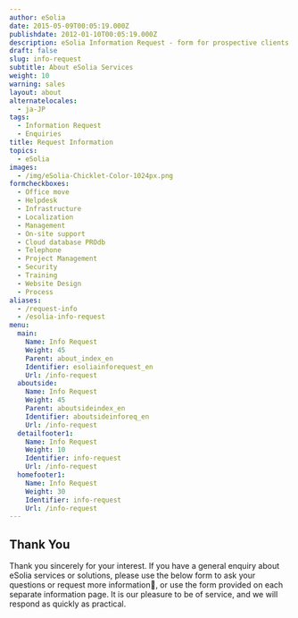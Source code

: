```yaml
---
author: eSolia
date: 2015-05-09T00:05:19.000Z
publishdate: 2012-01-10T00:05:19.000Z
description: eSolia Information Request - form for prospective clients to request more information.
draft: false
slug: info-request
subtitle: About eSolia Services
weight: 10
warning: sales
layout: about
alternatelocales:
  - ja-JP
tags:
  - Information Request
  - Enquiries
title: Request Information
topics:
  - eSolia
images:
  - /img/eSolia-Chicklet-Color-1024px.png
formcheckboxes:
  - Office move
  - Helpdesk
  - Infrastructure
  - Localization
  - Management
  - On-site support
  - Cloud database PROdb
  - Telephone
  - Project Management
  - Security
  - Training
  - Website Design
  - Process
aliases:
  - /request-info
  - /esolia-info-request
menu:
  main:
    Name: Info Request
    Weight: 45
    Parent: about_index_en
    Identifier: esoliainforequest_en
    Url: /info-request
  aboutside:
    Name: Info Request
    Weight: 45
    Parent: aboutsideindex_en
    Identifier: aboutsideinforeq_en
    Url: /info-request
  detailfooter1:
    Name: Info Request
    Weight: 10
    Identifier: info-request
    Url: /info-request
  homefooter1:
    Name: Info Request
    Weight: 30
    Identifier: info-request
    Url: /info-request
---
```


## Thank You

Thank you sincerely for your interest. If you have a general enquiry about eSolia services or solutions, please use the below form to ask your questions or request more information, or use the form provided on each separate information page. It is our pleasure to be of service, and we will respond as quickly as practical. 
